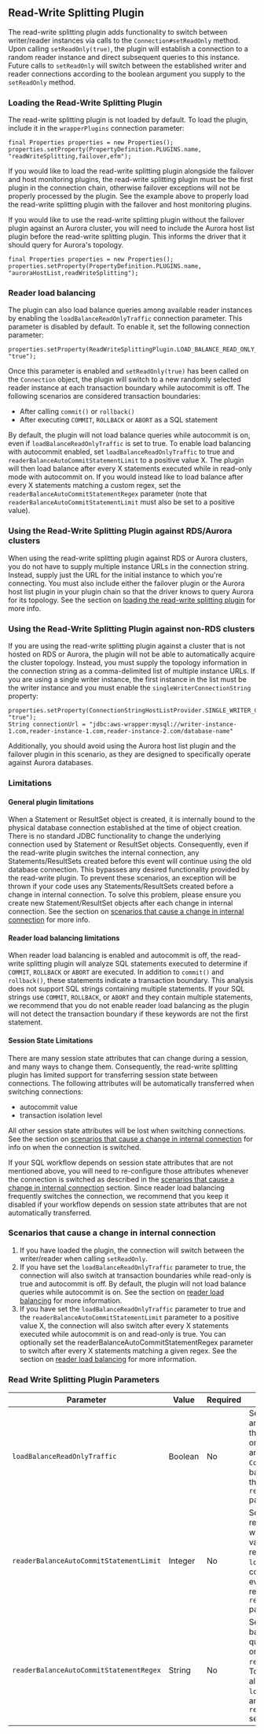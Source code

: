 ## Read-Write Splitting Plugin

The read-write splitting plugin adds functionality to switch between writer/reader instances via calls to the `Connection#setReadOnly` method. Upon calling `setReadOnly(true)`, the plugin will establish a connection to a random reader instance and direct subsequent queries to this instance. Future calls to `setReadOnly` will switch between the established writer and reader connections according to the boolean argument you supply to the `setReadOnly` method.

### Loading the Read-Write Splitting Plugin

The read-write splitting plugin is not loaded by default. To load the plugin, include it in the `wrapperPlugins` connection parameter:
```
final Properties properties = new Properties();
properties.setProperty(PropertyDefinition.PLUGINS.name, "readWriteSplitting,failover,efm");
```

If you would like to load the read-write splitting plugin alongside the failover and host monitoring plugins, the read-write splitting plugin must be the first plugin in the connection chain, otherwise failover exceptions will not be properly processed by the plugin. See the example above to properly load the read-write splitting plugin with the failover and host monitoring plugins.

If you would like to use the read-write splitting plugin without the failover plugin against an Aurora cluster, you will need to include the Aurora host list plugin before the read-write splitting plugin. This informs the driver that it should query for Aurora's topology.
```
final Properties properties = new Properties();
properties.setProperty(PropertyDefinition.PLUGINS.name, "auroraHostList,readWriteSplitting");
```

### Reader load balancing

The plugin can also load balance queries among available reader instances by enabling the `loadBalanceReadOnlyTraffic` connection parameter. This parameter is disabled by default. To enable it, set the following connection parameter:
```
properties.setProperty(ReadWriteSplittingPlugin.LOAD_BALANCE_READ_ONLY_TRAFFIC.name, "true");
```

Once this parameter is enabled and `setReadOnly(true)` has been called on the `Connection` object, the plugin will switch to a new randomly selected reader instance at each transaction boundary while autocommit is off. The following scenarios are considered transaction boundaries:
- After calling `commit()` or `rollback()`
- After executing `COMMIT`, `ROLLBACK` or `ABORT` as a SQL statement

By default, the plugin will not load balance queries while autocommit is on, even if `loadBalanceReadOnlyTraffic` is set to true. To enable load balancing with autocommit enabled, set `loadBalanceReadOnlyTraffic` to true and `readerBalanceAutoCommitStatementLimit` to a positive value X. The plugin will then load balance after every X statements executed while in read-only mode with autocommit on. If you would instead like to load balance after every X statements matching a custom regex, set the `readerBalanceAutoCommitStatementRegex` parameter (note that `readerBalanceAutoCommitStatementLimit` must also be set to a positive value).

### Using the Read-Write Splitting Plugin against RDS/Aurora clusters

When using the read-write splitting plugin against RDS or Aurora clusters, you do not have to supply multiple instance URLs in the connection string. Instead, supply just the URL for the initial instance to which you're connecting. You must also include either the failover plugin or the Aurora host list plugin in your plugin chain so that the driver knows to query Aurora for its topology. See the section on [loading the read-write splitting plugin](#loading-the-read-write-splitting-plugin) for more info.

### Using the Read-Write Splitting Plugin against non-RDS clusters

If you are using the read-write splitting plugin against a cluster that is not hosted on RDS or Aurora, the plugin will not be able to automatically acquire the cluster topology. Instead, you must supply the topology information in the connection string as a comma-delimited list of multiple instance URLs. If you are using a single writer instance, the first instance in the list must be the writer instance and you must enable the `singleWriterConnectionString` property:
```
properties.setProperty(ConnectionStringHostListProvider.SINGLE_WRITER_CONNECTION_STRING.name, "true");
String connectionUrl = "jdbc:aws-wrapper:mysql://writer-instance-1.com,reader-instance-1.com,reader-instance-2.com/database-name"
```

Additionally, you should avoid using the Aurora host list plugin and the failover plugin in this scenario, as they are designed to specifically operate against Aurora databases.

### Limitations

#### General plugin limitations

When a Statement or ResultSet object is created, it is internally bound to the physical database connection established at the time of object creation. There is no standard JDBC functionality to change the underlying connection used by Statement or ResultSet objects. Consequently, even if the read-write plugin switches the internal connection, any Statements/ResultSets created before this event will continue using the old database connection. This  bypasses any desired functionality provided by the read-write plugin. To prevent these scenarios, an exception will be thrown if your code uses any Statements/ResultSets created before a change in internal connection. To solve this problem, please ensure you create new Statement/ResultSet objects after each change in internal connection. See the section on [scenarios that cause a change in internal connection](#scenarios-that-cause-a-change-in-internal-connection) for more info.

#### Reader load balancing limitations

When reader load balancing is enabled and autocommit is off, the read-write splitting plugin will analyze SQL statements executed to determine if `COMMIT`, `ROLLBACK` or `ABORT` are executed. In addition to `commit()` and `rollback()`, these statements indicate a transaction boundary. This analysis does not support SQL strings containing multiple statements. If your SQL strings use `COMMIT`, `ROLLBACK`, or `ABORT` and they contain multiple statements, we recommend that you do not enable reader load balancing as the plugin will not detect the transaction boundary if these keywords are not the first statement.

#### Session State Limitations

There are many session state attributes that can change during a session, and many ways to change them. Consequently, the read-write splitting plugin has limited support for transferring session state between connections. The following attributes will be automatically transferred when switching connections:

- autocommit value
- transaction isolation level

All other session state attributes will be lost when switching connections. See the section on [scenarios that cause a change in internal connection](#scenarios-that-cause-a-change-in-internal-connection) for info on when the connection is switched.

If your SQL workflow depends on session state attributes that are not mentioned above, you will need to re-configure those attributes whenever the connection is switched as described in the [scenarios that cause a change in internal connection](#scenarios-that-cause-a-change-in-internal-connection) section. Since reader load balancing frequently switches the connection, we recommend that you keep it disabled if your workflow depends on session state attributes that are not automatically transferred.

### Scenarios that cause a change in internal connection

1. If you have loaded the plugin, the connection will switch between the writer/reader when calling `setReadOnly`.
2. If you have set the `loadBalanceReadOnlyTraffic` parameter to true, the connection will also switch at transaction boundaries while read-only is true and autocommit is off. By default, the plugin will not load balance queries while autocommit is on. See the section on [reader load balancing](#reader-load-balancing) for more information.
3. If you have set the `loadBalanceReadOnlyTraffic` parameter to true and the `readerBalanceAutoCommitStatementLimit` parameter to a positive value X, the connection will also switch after every X statements executed while autocommit is on and read-only is true. You can optionally set the readerBalanceAutoCommitStatementRegex parameter to switch after every X statements matching a given regex. See the section on [reader load balancing](#reader-load-balancing) for more information.

### Read Write Splitting Plugin Parameters

| Parameter                               | Value   | Required | Description                                                                                                                                                                                                                                                                                                                                                                  | Default Value                                                              |
|-----------------------------------------|---------|----------|------------------------------------------------------------------------------------------------------------------------------------------------------------------------------------------------------------------------------------------------------------------------------------------------------------------------------------------------------------------------------|----------------------------------------------------------------------------|
| `loadBalanceReadOnlyTraffic`            | Boolean | No       | Set to `true` to load balance queries among available reader instances when the connection has been set to read-only mode via `Connection#setReadOnly` and autocommit-off mode via `Connection.setAutoCommit`. To load balance while autocommit is on, also set the `readerBalanceAutoCommitStatementLimit` parameter.                                                       | `false`                                                                    |
| `readerBalanceAutoCommitStatementLimit` | Integer | No       | Set to a positive value X to load balance reader instances after every X queries while autocommit is on. To use this value, the connection must also be in read-only mode and have `loadBalanceReadOnlyTraffic` enabled. To configure the plugin to switch after every X queries matching a custom regex, set the `readerBalanceAutoCommitStatementRegex` parameter as well. | `0` (Reader balancing is disabled while autocommit is on)                  |
| `readerBalanceAutoCommitStatementRegex` | String  | No       | Set to your desired regex R to load balance reader instances after every X queries matching R while autocommit is on, where X is defined by `readerBalanceAutoCommitStatementLimit`. To use this value, the connection must also be in read-only mode and have `loadBalanceReadOnlyTraffic` enabled and `readerBalanceAutoCommitStatementLimit` set to a positive value.     | `null` (All executes count towards `readerBalanceAutoComimtStatementLimit` |

